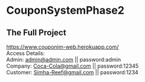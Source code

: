 # CouponSystemPhase2

## The Full Project
https://www.couponim-web.herokuapp.com/ <br/>
Access Details: <br/>
Admin: admin@admin.com || password:admin <br/>
Company: Coca-Cola@gmail.com || password:12345 <br/>
Customer: Simha-Reef@gmail.com || password:1234 <br/>
